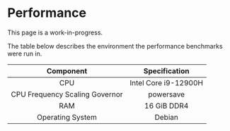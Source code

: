 # Performance

<div class="notice">This page is a work-in-progress.</div>

The table below describes the environment the performance benchmarks were run in.

|Component|Specification|
|:-:|:-:|
|CPU|Intel Core i9-12900H|
|CPU Frequency Scaling Governor|powersave|
|RAM|16 GiB DDR4|
|Operating System|Debian|
